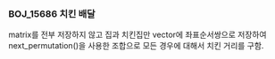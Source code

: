 ### BOJ_15686 치킨 배달

matrix를 전부 저장하지 않고 집과 치킨집만 vector에 좌표순서쌍으로 저장하여 next_permutation()을 사용한 조합으로 모든 경우에 대해서 치킨 거리를 구함.